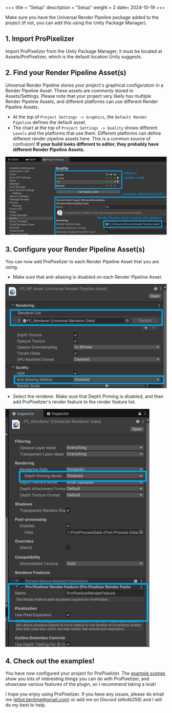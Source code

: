+++
title = "Setup"
description = "Setup"
weight = 2
date= 2024-10-19
+++

Make sure you have the Universal Render Pipeline package added to the project (if not, you can add this using the Unity Package Manager). 

## 1. Import ProPixelizer

Import ProPixelizer from the Unity Package Manager; it must be located at Assets/ProPixelizer, which is the default location Unity suggests.

## 2. Find your Render Pipeline Asset(s)

Universal Render Pipeline stores your project's graphical configuration in a Render Pipeline Asset.
These assets are commonly stored in Assets/Settings.
Please note that your project very likely has multiple Render Pipeline Assets, and different platforms can use different Render Pipeline Assets.

- At the top of `Project Settings -> Graphics`, the `Default Render Pipeline` defines the default asset.
- The chart at the top of `Project Settings -> Quality` shows different `Levels` and the platforms that use them. Different platforms can define different render pipeline assets here. This is a common source of confusion! **If your build looks different to editor, they probably have different Render Pipeline Assets.**

![demonstration of project quality settings](project_quality_settings.png "Quality Settings")

## 3. Configure your Render Pipeline Asset(s)

You can now add ProPixelizer to each Render Pipeline Asset that you are using.

- Make sure that anti-aliasing is disabled on each Render Pipeline Asset.

![example render pipeline asset](render_pipeline_asset.png)

- Select the renderer. Make sure that Depth Priming is disabled, and then add ProPixelizer's render feature to the render feature list.

![example renderer](renderer.png)

## 4. Check out the examples!

You have now configured your project for ProPixelizer.
The [example scenes](../examples) show you lots of interesting things you can do with ProPixelizer, and showcase various features of the plugin, so I recommend taking a look!

I hope you enjoy using ProPixelizer. If you have any issues, please do email me (elliot.bentine@gmail.com) or add me on Discord (elliotb256) and I will do my best to help.


